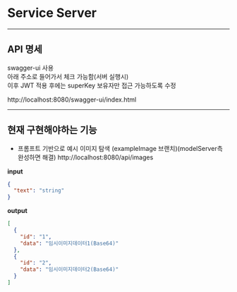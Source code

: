 # Service Server

---

## API 명세

swagger-ui 사용  
아래 주소로 들어가서 체크 가능함(서버 실행시)  
이후 JWT 적용 후에는 superKey 보유자만 접근 가능하도록 수정  

http://localhost:8080/swagger-ui/index.html  

---

## 현재 구현해야하는 기능  
- 프롬프트 기반으로 예시 이미지 탐색 (exampleImage 브랜치)(modelServer측 완성하면 해결)
http://localhost:8080/api/images









































**input**
```json
{
  "text": "string"
}
```
**output**
```json
[
  {
    "id": "1",
    "data": "임시이미지데이터1(Base64)"
  },
  {
    "id": "2",
    "data": "임시이미지데이터2(Base64)"
  }
]

```